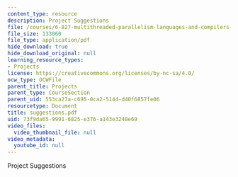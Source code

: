 ```yaml
---
content_type: resource
description: Project Suggestions
file: /courses/6-827-multithreaded-parallelism-languages-and-compilers-fall-2002/73f9da6599916825e376a143e3248e69_suggestions.pdf
file_size: 133060
file_type: application/pdf
hide_download: true
hide_download_original: null
learning_resource_types:
- Projects
license: https://creativecommons.org/licenses/by-nc-sa/4.0/
ocw_type: OCWFile
parent_title: Projects
parent_type: CourseSection
parent_uid: 553ca27a-c695-0ca2-5144-d40f6857fe06
resourcetype: Document
title: suggestions.pdf
uid: 73f9da65-9991-6825-e376-a143e3248e69
video_files:
  video_thumbnail_file: null
video_metadata:
  youtube_id: null
---
```

Project Suggestions
